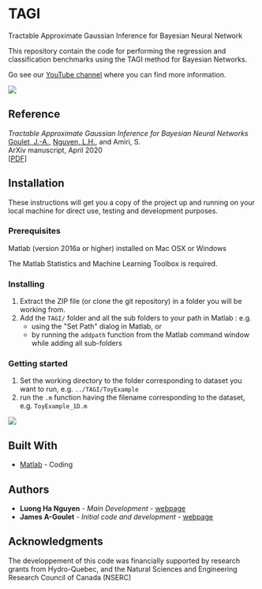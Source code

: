 # TAGI
Tractable Approximate Gaussian Inference for Bayesian Neural Network

This repository contain the code for performing the regression and classification benchmarks using the TAGI method for Bayesian Networks.
    
Go see our [YouTube channel](https://www.youtube.com/channel/UC8wFqCVts-0Xze2qjiGE4uQ/) where you can find more information.

[![](https://img.youtube.com/vi/jqd3Bj0q2Sc/0.jpg)](https://www.youtube.com/watch?v=jqd3Bj0q2Sc)


## Reference

*Tractable Approximate Gaussian Inference for Bayesian Neural Networks*<br/>[Goulet, J.-A.](https://www.polymtl.ca/cgm/jagoulet/Site/Goulet_web_page_MAIN.html), [Nguyen, L.H.](https://www.polymtl.ca/cgm/jagoulet/Site/Goulet_web_page_LHNGUYEN.html), and Amiri, S.<br/>ArXiv manuscript, April 2020<br/>[[PDF](https://www.polymtl.ca/cgm/jagoulet/Site/Papers/Gaudot_et_al_2019_ICASP13.pdf)]

## Installation

These instructions will get you a copy of the project up and running on your local machine for direct use, testing and development purposes. 

### Prerequisites

Matlab (version 2016a or higher) installed on Mac OSX or Windows

The Matlab Statistics and Machine Learning Toolbox is required.

### Installing

1. Extract the ZIP file (or clone the git repository) in a folder you will be working from. 
2. Add the `TAGI/` folder and all the sub folders to your path in Matlab : e.g. 
    - using the "Set Path" dialog in Matlab, or 
    - by running the `addpath` function from the Matlab command window while adding all sub-folders

### Getting started

1. Set the working directory to the folder corresponding to dataset you want to run, e.g. `../TAGI/ToyExample`
2. run the `.m` function having the filename corresponding to the dataset, e.g. `ToyExample_1D.m`

[![](https://img.youtube.com/vi/1zitul8tfFo/0.jpg)](https://www.youtube.com/watch?v=1zitul8tfFo)

## Built With

* [Matlab](https://www.mathworks.com/products/matlab.html) - Coding

## Authors
* **Luong Ha Nguyen** - *Main Development* - [webpage](http://www.polymtl.ca/cgm/jagoulet/Site/Goulet_web_page_LHNGUYEN.html)
* **James A-Goulet** - *Initial code and development* - [webpage](http://www.polymtl.ca/cgm/jagoulet/Site/Goulet_web_page_MAIN.html)

## Acknowledgments
The developpement of this code was financially supported by research grants from Hydro-Quebec, and the Natural Sciences and Engineering Research Council of Canada (NSERC)
